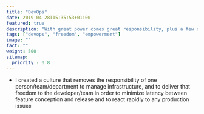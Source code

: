 ```yaml
---
title: "DevOps"
date: 2019-04-28T15:35:53+01:00
featured: true
description: "With great power comes great responsibility, plus a few other benefits!"
tags: ["devops", "freedom", "empowerment"]
image: ""
fact: ""
weight: 500
sitemap:
  priority : 0.8
---
```


- I created a culture that removes the responsibility of one person/team/department to manage infrastructure, and to deliver that freedom to the developer/team in order to minimize latency between feature conception and release and to react rapidly to any production issues 